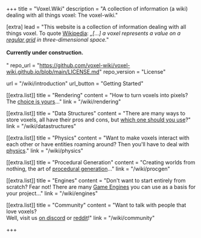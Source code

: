 +++
title = "Voxel.Wiki"
description = "A collection of information (a wiki) dealing with all things voxel: The voxel-wiki."

[extra]
lead = "This website is a collection of information dealing with all things voxel. To quote <a href='https://en.wikipedia.org/wiki/Voxel'>Wikipedia</a>:&nbsp;<i>„[...] a voxel represents a value on a <a href='https://en.wikipedia.org/wiki/Regular_grid'>regular grid</a> in three-dimensional space.‟</i> <br><br><b>Currently under construction.</b><br><br>"
repo_url = "https://github.com/voxel-wiki/voxel-wiki.github.io/blob/main/LICENSE.md"
repo_version = "License"

url = "/wiki/introduction"
url_button = "Getting Started"

[[extra.list]]
title = "Rendering"
content = "How to turn voxels into pixels?<br> The <a href='wiki/rendering/'>choice is yours</a>..."
link = "/wiki/rendering"

[[extra.list]]
title = "Data Structures"
content = "There are many ways to store voxels, all have their pros and cons, but <a href='wiki/datastructures/'>which one should you use</a>?"
link = "/wiki/datastructures"

[[extra.list]]
title = "Physics"
content = "Want to make voxels interact with each other or have entities roaming around? Then you'll have to deal with <a href='wiki/physics/'>physics</a>."
link = "/wiki/physics"

[[extra.list]]
title = "Procedural Generation"
content = "Creating worlds from nothing, the art of <a href='wiki/procgen/'>procedural generation</a>..."
link = "/wiki/procgen"

[[extra.list]]
title = "Engines"
content = "Don't want to start entirely from scratch? Fear not! There are many <a href='wiki/engines/'>Game Engines</a> you can use as a basis for your project..."
link = "/wiki/engines"

[[extra.list]]
title = "Community"
content = "Want to talk with people that love voxels?<br>Well, visit us <a href='http://voxelgamedev.com/'>on discord</a> or <a href='http://reddit.com/r/voxelgamedev/'>reddit</a>!"
link = "/wiki/community"

+++
